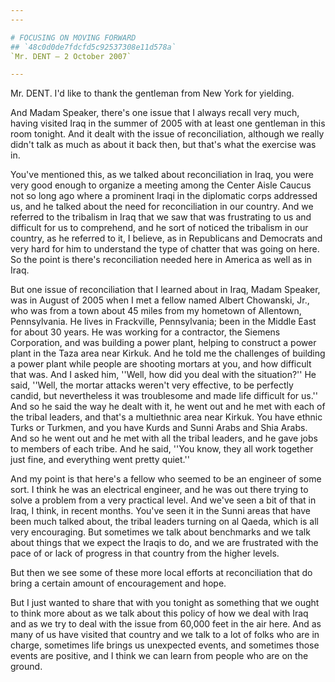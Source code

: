 ```yaml
---
---

# FOCUSING ON MOVING FORWARD
## `48c0d0de7fdcfd5c92537308e11d578a`
`Mr. DENT — 2 October 2007`

---
```



Mr. DENT. I'd like to thank the gentleman from New York for yielding.

And Madam Speaker, there's one issue that I always recall very much, 
having visited Iraq in the summer of 2005 with at least one gentleman 
in this room tonight. And it dealt with the issue of reconciliation, 
although we really didn't talk as much as about it back then, but 
that's what the exercise was in.

You've mentioned this, as we talked about reconciliation in Iraq, you 
were very good enough to organize a meeting among the Center Aisle 
Caucus not so long ago where a prominent Iraqi in the diplomatic corps 
addressed us, and he talked about the need for reconciliation in our 
country. And we referred to the tribalism in Iraq that we saw that was 
frustrating to us and difficult for us to comprehend, and he sort of 
noticed the tribalism in our country, as he referred to it, I believe, 
as in Republicans and Democrats and very hard for him to understand the 
type of chatter that was going on here. So the point is there's 
reconciliation needed here in America as well as in Iraq.

But one issue of reconciliation that I learned about in Iraq, Madam 
Speaker, was in August of 2005 when I met a fellow named Albert 
Chowanski, Jr., who was from a town about 45 miles from my hometown of 
Allentown, Pennsylvania. He lives in Frackville, Pennsylvania; been in 
the Middle East for about 30 years. He was working for a contractor, 
the Siemens Corporation, and was building a power plant, helping to 
construct a power plant in the Taza area near Kirkuk. And he told me 
the challenges of building a power plant while people are shooting 
mortars at you, and how difficult that was. And I asked him, ''Well, 
how did you deal with the situation?'' He said, ''Well, the mortar 
attacks weren't very effective, to be perfectly candid, but 
nevertheless it was troublesome and made life difficult for us.'' And 
so he said the way he dealt with it, he went out and he met with each 
of the tribal leaders, and that's a multiethnic area near Kirkuk. You 
have ethnic Turks or Turkmen, and you have Kurds and Sunni Arabs and 
Shia Arabs. And so he went out and he met with all the tribal leaders, 
and he gave jobs to members of each tribe. And he said, ''You know, 
they all work together just fine, and everything went pretty quiet.''

And my point is that here's a fellow who seemed to be an engineer of 
some sort. I think he was an electrical engineer, and he was out there 
trying to solve a problem from a very practical level. And we've seen a 
bit of that in Iraq, I think, in recent months. You've seen it in the 
Sunni areas that have been much talked about, the tribal leaders 
turning on al Qaeda, which is all very encouraging. But sometimes we 
talk about benchmarks and we talk about things that we expect the 
Iraqis to do, and we are frustrated with the pace of or lack of 
progress in that country from the higher levels.



But then we see some of these more local efforts at reconciliation 
that do bring a certain amount of encouragement and hope.

But I just wanted to share that with you tonight as something that we 
ought to think more about as we talk about this policy of how we deal 
with Iraq and as we try to deal with the issue from 60,000 feet in the 
air here. And as many of us have visited that country and we talk to a 
lot of folks who are in charge, sometimes life brings us unexpected 
events, and sometimes those events are positive, and I think we can 
learn from people who are on the ground.